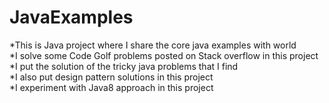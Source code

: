 # JavaExamples
*This is Java project where I share the core java examples with world  
*I solve some Code Golf problems posted on Stack overflow in this project  
*I put the solution of the tricky java problems that I find  
*I also put design pattern solutions in this project  
*I experiment with Java8 approach in this project  
